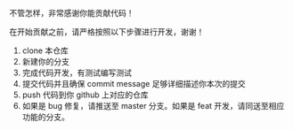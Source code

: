 不管怎样，非常感谢你能贡献代码！

在开始贡献之前，请严格按照以下步骤进行开发，谢谢！

  1. clone 本仓库
  2. 新建你的分支
  3. 完成代码开发，有测试编写测试
  4. 提交代码并且确保 commit message 足够详细描述你本次的提交
  5. push 代码到你 github 上对应的仓库
  6. 如果是 bug 修复，请推送至 master 分支。如果是 feat 开发，请同送至相应功能的分支。

